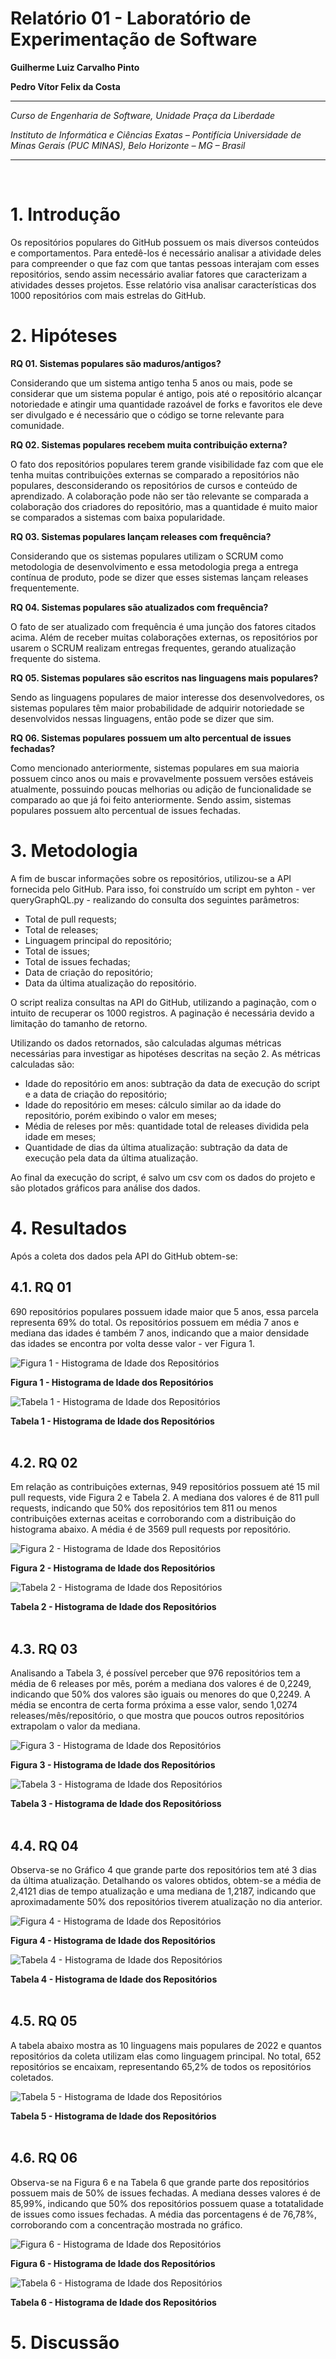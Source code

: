 # Relatório 01 - Laboratório de Experimentação de Software

**Guilherme Luiz Carvalho Pinto**

**Pedro Vítor Felix da Costa**

---

_Curso de Engenharia de Software, Unidade Praça da Liberdade_

_Instituto de Informática e Ciências Exatas – Pontifícia Universidade de Minas Gerais (PUC MINAS), Belo Horizonte – MG – Brasil_

---
<br>

# 1. Introdução

Os repositórios populares do GitHub possuem os mais diversos conteúdos e comportamentos. Para entedê-los é necessário analisar a atividade deles para compreender o que faz com que tantas pessoas interajam com esses repositórios, sendo assim necessário avaliar fatores que caracterizam a atividades desses projetos. Esse relatório visa analisar características dos 1000 repositórios com mais estrelas do GitHub.

# 2. Hipóteses

**RQ 01. Sistemas populares são maduros/antigos?**

Considerando que um sistema antigo tenha 5 anos ou mais, pode se considerar que um sistema popular é antigo, pois até o repositório alcançar notoriedade e atingir uma quantidade razoável de forks e favoritos ele deve ser divulgado e é necessário que o código se torne relevante para comunidade.

**RQ 02. Sistemas populares recebem muita contribuição externa?**

O fato dos repositórios populares terem grande visibilidade faz com que ele tenha muitas contribuições externas se comparado a repositórios não populares, desconsiderando os repositórios de cursos e conteúdo de aprendizado. A colaboração pode não ser tão relevante se comparada a colaboração dos criadores do repositório, mas a quantidade é muito maior se comparados a sistemas com baixa popularidade.

**RQ 03. Sistemas populares lançam releases com frequência?**
	
Considerando que os sistemas populares utilizam o SCRUM como metodologia de desenvolvimento e essa metodologia prega a entrega contínua de produto, pode se dizer que esses sistemas lançam releases frequentemente.

**RQ 04. Sistemas populares são atualizados com frequência?**
	
O fato de ser atualizado com frequência é uma junção dos fatores citados acima. Além de receber muitas colaborações externas, os repositórios por usarem o SCRUM realizam entregas frequentes, gerando atualização frequente do sistema.

**RQ 05. Sistemas populares são escritos nas linguagens mais populares?**
	
Sendo as linguagens populares de maior interesse dos desenvolvedores, os sistemas populares têm maior probabilidade de adquirir notoriedade se desenvolvidos nessas linguagens, então pode se dizer que sim.

**RQ 06. Sistemas populares possuem um alto percentual de issues fechadas?**
	
Como mencionado anteriormente, sistemas populares em sua maioria possuem cinco anos ou mais e provavelmente possuem versões estáveis atualmente, possuindo poucas melhorias ou adição de funcionalidade se comparado ao que já foi feito anteriormente. Sendo assim, sistemas populares possuem alto percentual de issues fechadas.

# 3. Metodologia
A fim de buscar informações sobre os repositórios, utilizou-se a API fornecida pelo GitHub. Para isso, foi construído um script em pyhton - ver queryGraphQL.py - realizando do consulta dos seguintes parâmetros:

- Total de pull requests;
- Total de releases;
- Linguagem principal do repositório;
- Total de issues;
- Total de issues fechadas;
- Data de criação do repositório;
- Data da última atualização do repositório.

O script realiza consultas na API do GitHub, utilizando a paginação, com o intuito de recuperar os 1000 registros. A paginação é necessária devido a limitação do tamanho de retorno.

Utilizando os dados retornados, são calculadas algumas métricas necessárias para investigar as hipotéses descritas na seção 2. As métricas calculadas são:

- Idade do repositório em anos: subtração da data de execução do script e a data de criação do repositório;
- Idade do repositório em meses: cálculo similar ao da idade do repositório, porém exibindo o valor em meses;
- Média de releses por mês: quantidade total de releases dividida pela idade em meses;
- Quantidade de dias da última atualização: subtração da data de execução pela data da última atualização.

Ao final da execução do script, é salvo um csv com os dados do projeto e são plotados gráficos para análise dos dados.

# 4. Resultados

Após a coleta dos dados pela API do GitHub obtem-se:

## **4.1. RQ 01**

690 repositórios populares possuem idade maior que 5 anos, essa parcela representa 69% do total. Os repositórios possuem em média 7 anos e mediana das idades é também 7 anos, indicando que a maior densidade das idades se encontra por volta desse valor - ver Figura 1.

![Figura 1 - Histograma de Idade dos Repositórios](graficos/grafico-rq1.png "Figura 1 - Histograma de Idade dos Repositórios")

**Figura 1 - Histograma de Idade dos Repositórios**

![Tabela 1 - Histograma de Idade dos Repositórios](tabelas/tabela-rq1.jpg "Tabela 1 - Histograma de Idade dos Repositórios")

**Tabela 1 - Histograma de Idade dos Repositórios**
<br></br>

## **4.2. RQ 02**

Em relação as contribuições externas, 949 repositórios possuem até 15 mil pull requests, vide Figura 2 e Tabela 2. A mediana dos valores é de 811 pull requests, indicando que 50% dos repositórios tem 811 ou menos contribuições externas aceitas e corroborando com a distribuição do histograma abaixo. A média é de 3569 pull requests por repositório.

![Figura 2 - Histograma de Idade dos Repositórios](graficos/grafico-rq2.png "Figura 2 - Histograma de Idade dos Repositórios")

**Figura 2 - Histograma de Idade dos Repositórios**

![Tabela 2 - Histograma de Idade dos Repositórios](tabelas/tabela-rq2.jpg "Tabela 2 - Histograma de Idade dos Repositórios")

**Tabela 2 - Histograma de Idade dos Repositórios**
<br></br>

## **4.3. RQ 03**

Analisando a Tabela 3, é possível perceber que 976 repositórios tem a média de 6 releases por mês, porém a mediana dos valores é de 0,2249, indicando que 50% dos valores são iguais ou menores do que 0,2249. A média se encontra de certa forma próxima a esse valor, sendo 1,0274 releases/mês/repositório, o que mostra que poucos outros repositórios extrapolam o valor da mediana.

![Figura 3 - Histograma de Idade dos Repositórios](graficos/grafico-rq3.png "Figura 3 - Histograma de Idade dos Repositórios")

**Figura 3 - Histograma de Idade dos Repositórios**

![Tabela 3 - Histograma de Idade dos Repositórios](tabelas/tabela-rq3.jpg "Tabela 3 - Histograma de Idade dos Repositórios")

**Tabela 3 - Histograma de Idade dos Repositórioss**
<br></br>

## **4.4. RQ 04**

Observa-se no Gráfico 4 que grande parte dos repositórios tem até 3 dias da última atualização. Detalhando os valores obtidos, obtem-se a média de 2,4121 dias de tempo atualização e uma mediana de 1,2187, indicando que aproximadamente 50% dos repositórios tiverem atualização no dia anterior.

![Figura 4 - Histograma de Idade dos Repositórios](graficos/grafico-rq4.png "Figura 4 - Histograma de Idade dos Repositórios")

**Figura 4 - Histograma de Idade dos Repositórios**

![Tabela 4 - Histograma de Idade dos Repositórios](tabelas/tabela-rq4.jpg "Tabela 4 - Histograma de Idade dos Repositórios")

**Tabela 4 - Histograma de Idade dos Repositórios**
<br></br>

## **4.5. RQ 05**

A tabela abaixo mostra as 10 linguagens mais populares de 2022 e quantos repositórios da coleta utilizam elas como linguagem principal. No total, 652 repositórios se encaixam, representando 65,2% de todos os repositórios coletados.

![Tabela 5 - Histograma de Idade dos Repositórios](tabelas/tabela-rq5.jpg "Tabela 5 - Histograma de Idade dos Repositórios")

**Tabela 5 - Histograma de Idade dos Repositórios**
<br></br>

## **4.6. RQ 06**

Observa-se na Figura 6 e na Tabela 6 que grande parte dos repositórios possuem mais de 50% de issues fechadas. A mediana desses valores é de 85,99%, indicando que 50% dos repositórios possuem quase a totatalidade de issues como issues fechadas. A média das porcentagens é de 76,78%, corroborando com a concentração mostrada no gráfico.

![Figura 6 - Histograma de Idade dos Repositórios](graficos/grafico-rq6.png "Figura 6 - Histograma de Idade dos Repositórios")

**Figura 6 - Histograma de Idade dos Repositórios**

![Tabela 6 - Histograma de Idade dos Repositórios](tabelas/tabela-rq6.jpg "Tabela 6 - Histograma de Idade dos Repositórios")

**Tabela 6 - Histograma de Idade dos Repositórios**

# 5. Discussão





